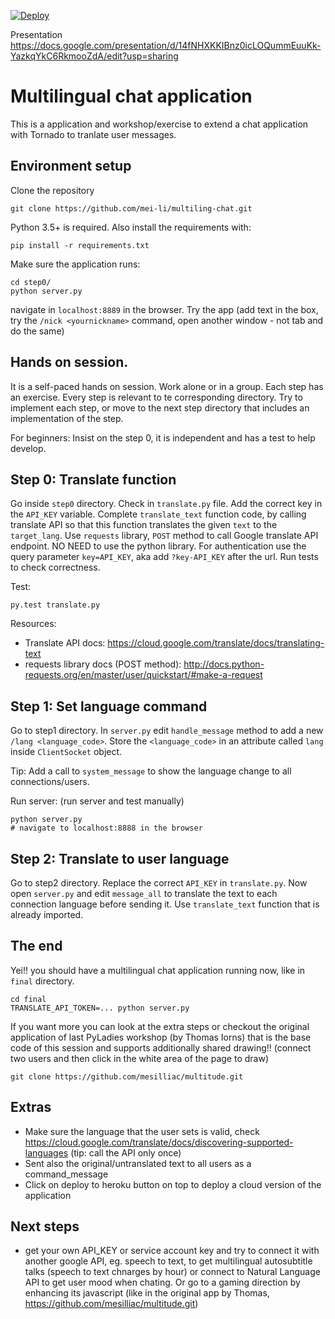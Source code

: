 [![Deploy](https://www.herokucdn.com/deploy/button.png)](https://heroku.com/deploy)

Presentation
https://docs.google.com/presentation/d/14fNHXKKIBnz0icLOQummEuuKk-YazkqYkC6RkmooZdA/edit?usp=sharing

Multilingual chat application
=============================
This is a application and workshop/exercise to extend a chat application with Tornado to tranlate user messages.

Environment setup
-----------------
Clone the repository

    git clone https://github.com/mei-li/multiling-chat.git

Python 3.5+ is required. Also install the requirements with:

`pip install -r requirements.txt`

Make sure the application runs:

    cd step0/
    python server.py

navigate in `localhost:8889` in the browser. Try the app (add text in the box,
try the `/nick <yournickname>` command, open another window - not tab and do the same)


Hands on session.
-----------------
It is a self-paced hands on session. Work alone or in a group. Each step has an exercise. Every step is
relevant to te corresponding directory. Try to implement each step, or move to the next step directory
that includes an implementation of the step.

For beginners: Insist on the step 0, it is independent and has a test to help develop.


Step 0: Translate function
--------------------------

Go inside `step0` directory. Check in `translate.py` file. Add the correct key in the `API_KEY` variable.
Complete `translate_text` function code, by calling translate API so that this function translates the given 
`text` to the `target_lang`. 
Use `requests` library, `POST` method to call Google translate API endpoint. NO NEED to use the python library. 
For authentication use the query parameter `key=API_KEY`, aka add `?key-API_KEY` after the url. Run tests to check correctness.

Test:

    py.test translate.py

Resources:
    
   - Translate API docs: https://cloud.google.com/translate/docs/translating-text
   - requests library docs (POST method): http://docs.python-requests.org/en/master/user/quickstart/#make-a-request


Step 1: Set language command 
----------------------------
Go to step1 directory. In `server.py` edit `handle_message` method to add a 
new `/lang <language_code>`. Store the `<language_code>` in an attribute called `lang` inside `ClientSocket` object.

Tip:
    Add a call to `system_message` to show the language change to all connections/users.

Run server: (run server and test manually)
    
    python server.py
    # navigate to localhost:8888 in the browser


Step 2: Translate to user language 
----------------------------------
Go to step2 directory. Replace the correct `API_KEY` in `translate.py`. Now open `server.py` and edit `message_all` to 
translate the text to each connection language before sending it. Use `translate_text` function that is already imported.


The end
-------
Yei!! you should have a multilingual chat application running now, like in `final` directory. 

    cd final
    TRANSLATE_API_TOKEN=... python server.py

If you want more you can look at the extra steps or checkout the original application of last 
PyLadies workshop (by Thomas Iorns) that is the base code of this session and supports additionally 
shared drawing!! (connect two users and then click in the white area of the page to draw)

    git clone https://github.com/mesilliac/multitude.git


Extras
------
* Make sure the language that the user sets is valid, check https://cloud.google.com/translate/docs/discovering-supported-languages (tip: call the API only once)
* Sent also the original/untranslated text to all users as a command_message
* Click on deploy to heroku button on top to deploy a cloud version of the application



Next steps
----------
* get your own API_KEY or service account key and try to connect it with another google API, eg. speech to text, to 
get multilingual autosubtitle talks (speech to text chnarges by hour) or connect to Natural Language API to get user mood 
when chating. Or go to a gaming direction by enhancing its javascript (like in the original app by Thomas, https://github.com/mesilliac/multitude.git)

